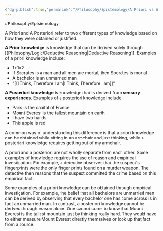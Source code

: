 ```yaml
---
{"dg-publish":true,"permalink":"/Philosophy/Epistemology/A Priori vs A Posteriori Knowledge/","created":"2024-07-08T13:09:21.802-04:00","updated":"2024-11-11T00:16:54.893-05:00"}
---
```



#Philosophy/Epistemology

A Priori and A Posteriori refer to two different types of knowledge based on how they were obtained or justified.

**A Priori knowledge** is knowledge that can be derived solely through [[Philosophy/Logic/Deductive Reasoning\|Deductive Reasoning]]. Examples of a priori knowledge include:
- 1+1=2
- If Socrates is a man and all men are mortal, then Socrates is mortal
- A bachelor is an unmarried man
- "[[I Think, Therefore I am\|I Think, Therefore I am]]"

**A Posteriori knowledge** is knowledge that is derived from **sensory experiences**. Examples of a posteriori knowledge include:
- Paris is the capital of France
- Mount Everest is the tallest mountain on earth
- I have two hands
- This apple is red

 A common way of understanding this difference is that a priori knowledge can be obtained while sitting in an armchair and just thinking, while a posteriori knowledge requires getting out of my armchair.

A priori and a posteriori are not wholly separate from each other. Some examples of knowledge requires the use of reason and empirical investigation. For example, a detective observes that the suspect's fingerprints were the only finger prints found on a murder weapon. The detective then reasons that the suspect committed the crime based on this empirical fact.

Some examples of a priori knowledge can be obtained through empirical investigation. For example, the belief that all bachelors are unmarried men can be derived by observing that every bachelor one has come across is in fact an unmarried man. In contrast, a posteriori knowledge cannot be derived through reason alone. One cannot come to know that Mount Everest is the tallest mountain just by thinking really hard. They would have to either measure Mount Everest directly themselves or look up that fact from a source.
